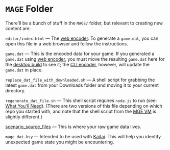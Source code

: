 # `MAGE` Folder

There'll be a bunch of stuff in the `MAGE/` folder, but relevant to creating new content are:

`editor/index.html` — The [web encoder](../encoder/web_encoder). To generate a `game.dat`, you can open this file in a web browser and follow the instructions.

`game.dat` — This is the encoded data for your game. If you generated a `game.dat` using [web encoder](../encoder/web_encoder), you must move the resulting `game.dat` here for the [desktop build](../hardware/desktop_build) to see it; the [CLI encoder](../encoder/cli_encoder), however, will update the `game.dat` in place.

`replace_dat_file_with_downloaded.sh` — A shell script for grabbing the latest `game.dat` from your Downloads folder and moving it to your current directory.

`regenerate_dat_file.sh` — This shell script requires `node.js` to run (see: [What You'll Need](../getting_started/what_youll_need)). (There are two versions of this file depending on which repo you started with, and note that the shell script from the [MGE VM](../getting_started/mge_vm) is slightly different.)

[scenario_source_files](../getting_started/scenario_source_files) — This is where your raw game data lives.

`mage_dat.ksy` — Intended to be used with [Kaitai](../Kaitai). This will help you identify unexpected game state you might be encountering.
